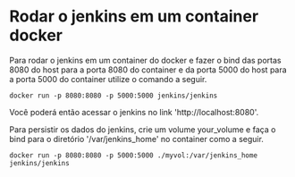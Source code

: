 # Rodar o jenkins em um container docker

Para rodar o jenkins em um container do docker e fazer o bind das portas
8080 do host para a porta 8080 do container e da porta 5000 do host para a
porta 5000 do container utilize o comando a seguir.

```
docker run -p 8080:8080 -p 5000:5000 jenkins/jenkins
```

Você poderá então acessar o jenkins no link 'http://localhost:8080'.

Para persistir os dados do jenkins, crie um volume your_volume e faça o bind
para o diretório '/var/jenkins_home' no container como a seguir.

```
docker run -p 8080:8080 -p 5000:5000 ./myvol:/var/jenkins_home jenkins/jenkins
```